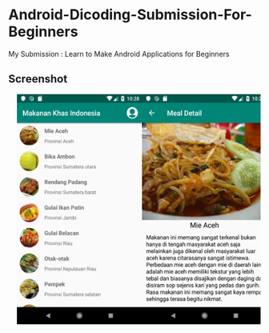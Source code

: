 # Android-Dicoding-Submission-For-Beginners
My Submission :  Learn to Make Android Applications for Beginners

## Screenshot

<pre>
  <img src="https://github.com/tiyan-attirmidzi/Android-Dicoding-Submission-For-Beginners/blob/master/documentation/main.png" width="250" height="460"><img src="https://github.com/tiyan-attirmidzi/Android-Dicoding-Submission-For-Beginners/blob/master/documentation/detail.png" width="250" height="460"><img src="https://github.com/tiyan-attirmidzi/Android-Dicoding-Submission-For-Beginners/blob/master/documentation/about.png" width="250" height="460">
</pre>
